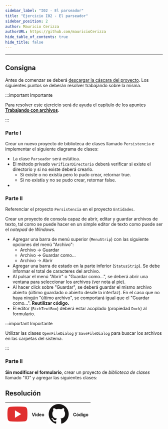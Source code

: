 ```yaml
---
sidebar_label: "I02 - El parseador"
title: "Ejercicio I02 - El parseador"
sidebar_position: 2
author: Mauricio Cerizza
authorURL: https://github.com/mauricioCerizza
hide_table_of_contents: true
hide_title: false
---
```

---

## Consigna
Antes de comenzar se deberá [descargar la cáscara del proyecto](https://drive.google.com/file/d/1CPG9TLTR5LFLcMGLjHs576nPdkLuWSqd/view?usp=sharing). Los siguientes puntos se deberán resolver trabajando sobre la misma.

:::important Importante

Para resolver este ejercicio será de ayuda el capítulo de los apuntes **[Trabajando con archivos](../apuntes/archivos)**. 

:::

### Parte I
Crear un nuevo proyecto de biblioteca de clases llamado `Persistencia` e implementar el siguiente diagrama de clases:

* La clase `Parseador` será estática.
* El método privado `VerificarDirectorio` deberá verificar si existe el directorio y si no existe deberá crearlo.
  * Si existe o no existía pero lo pudo crear, retornar true. 
  * Si no existía y no se pudo crear, retornar false.  
* 

### Parte II
Referenciar el proyecto `Persistencia` en el proyecto `Entidades`.

Crear un proyecto de consola capaz de abrir, editar y guardar archivos de texto, tal como se puede hacer en un simple editor de texto como puede ser el *notepad* de *Windows*.

* Agregar una barra de menú superior (`MenuStrip`) con las siguiente opciones del menú "Archivo":
    * Archivo -> Guardar
    * Archivo -> Guardar como...
    * Archivo -> Abrir
* Agregar una barra de estado en la parte inferior (`StatusStrip`). Se debe informar el total de caracteres del archivo. 
* Al pulsar el menú "Abrir" o "Guardar como...", se deberá abrir una ventana para seleccionar los archivos (ver nota al pie).
* Al hacer click sobre "Guardar", se deberá guardar el mismo archivo abierto (último guardado o abierto desde la interfaz). En el caso que no haya ningún "último archivo", se comportará igual que el "Guardar como...". **Reutilizar código.**
* El editor (`RichTextBox`) deberá estar acoplado (propiedad `Dock`) al formulario.

:::important Importante

Utilizar las clases `OpenFileDialog` y `SaveFileDialog` para buscar los archivos en las carpetas del sistema. 

:::

### Parte II
**Sin modificar el formulario**, crear un proyecto de *biblioteca de clases* llamado "IO" y agregar las siguientes clases: 

## Resolución
| ![img](/base/youtube.svg) | Video | ![img](/base/github.svg) | Código |
| :-----------------------: | :---: | :----------------------: | :----: |